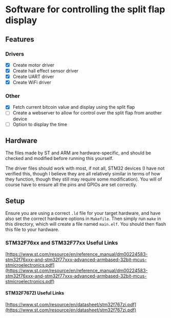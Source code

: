 # Software for controlling the split flap display

## Features

### Drivers 

- [x] Create motor driver
- [x] Create hall effect sensor driver
- [x] Create UART driver
- [x] Create WiFi driver

### Other

- [x] Fetch current bitcoin value and display using the split flap
- [ ] Create a webserver to allow for control over the split flap from another device
- [ ] Option to display the time

## Hardware

The files made by ST and ARM are hardware-specific, and should be checked and modified before running this yourself.

The driver files should work with most, if not all, STM32 devices (I have not verified this, though I believe they are all relatively similar in terms of how they function, though they still may require some modification). You will of course have to ensure all the pins and GPIOs are set correctly.

## Setup

Ensure you are using a correct `.ld` file for your target hardware, and have also set the correct hardware options in `Makefile`. Then simply run `make` in this directory, which will create a file named `main.elf`. You should then flash this file to your hardware.

### STM32F76xx and STM32F77xx Useful Links

[https://www.st.com/resource/en/reference_manual/dm00224583-stm32f76xxx-and-stm32f77xxx-advanced-armbased-32bit-mcus-stmicroelectronics.pdf](https://www.st.com/resource/en/reference_manual/dm00224583-stm32f76xxx-and-stm32f77xxx-advanced-armbased-32bit-mcus-stmicroelectronics.pdf)

#### STM32F767ZI Useful Links

[https://www.st.com/resource/en/datasheet/stm32f767zi.pdf](https://www.st.com/resource/en/datasheet/stm32f767zi.pdf)